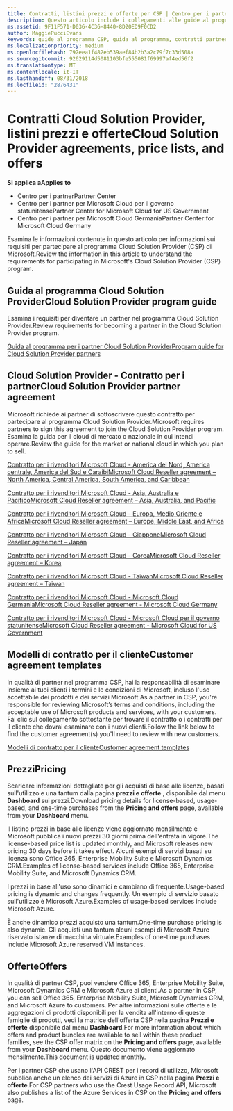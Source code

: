 ```yaml
---
title: Contratti, listini prezzi e offerte per CSP | Centro per i partner
description: Questo articolo include i collegamenti alle guide al programma Cloud Solution Provider, ai contratti per i partner, ai contratti per i clienti, ai listini prezzi e alle offerte.
ms.assetid: 9F11F571-D036-4C36-8440-8D20ED9F0CD2
author: MaggiePucciEvans
keywords: guide al programma CSP, guida al programma, contratti partner, contratto cliente, listini prezzi, offerte
ms.localizationpriority: medium
ms.openlocfilehash: 792eea1f482eb539aef84b2b3a2c79f7c33d508a
ms.sourcegitcommit: 92629114d5081103bfe555081f69997af4ed56f2
ms.translationtype: MT
ms.contentlocale: it-IT
ms.lasthandoff: 08/31/2018
ms.locfileid: "2876431"
---
```

# <a name="cloud-solution-provider-agreements-price-lists-and-offers"></a><span data-ttu-id="649a8-104">Contratti Cloud Solution Provider, listini prezzi e offerte</span><span class="sxs-lookup"><span data-stu-id="649a8-104">Cloud Solution Provider agreements, price lists, and offers</span></span>

**<span data-ttu-id="649a8-105">Si applica a</span><span class="sxs-lookup"><span data-stu-id="649a8-105">Applies to</span></span>**

-  <span data-ttu-id="649a8-106">Centro per i partner</span><span class="sxs-lookup"><span data-stu-id="649a8-106">Partner Center</span></span>
-  <span data-ttu-id="649a8-107">Centro per i partner per Microsoft Cloud per il governo statunitense</span><span class="sxs-lookup"><span data-stu-id="649a8-107">Partner Center for Microsoft Cloud for US Government</span></span>
-  <span data-ttu-id="649a8-108">Centro per i partner per Microsoft Cloud Germania</span><span class="sxs-lookup"><span data-stu-id="649a8-108">Partner Center for Microsoft Cloud Germany</span></span>


<span data-ttu-id="649a8-109">Esamina le informazioni contenute in questo articolo per informazioni sui requisiti per partecipare al programma Cloud Solution Provider (CSP) di Microsoft.</span><span class="sxs-lookup"><span data-stu-id="649a8-109">Review the information in this article to understand the requirements for participating in Microsoft's Cloud Solution Provider (CSP) program.</span></span> 

## <a href="" id="programguide"></a><span data-ttu-id="649a8-110">Guida al programma Cloud Solution Provider</span><span class="sxs-lookup"><span data-stu-id="649a8-110">Cloud Solution Provider program guide</span></span>


<span data-ttu-id="649a8-111">Esamina i requisiti per diventare un partner nel programma Cloud Solution Provider.</span><span class="sxs-lookup"><span data-stu-id="649a8-111">Review requirements for becoming a partner in the Cloud Solution Provider program.</span></span>

[<span data-ttu-id="649a8-112">Guida al programma per i partner Cloud Solution Provider</span><span class="sxs-lookup"><span data-stu-id="649a8-112">Program guide for Cloud Solution Provider partners</span></span>](http://go.microsoft.com/fwlink/p/?LinkId=617100)

## <a href="" id="partneragreement"></a><span data-ttu-id="649a8-113">Cloud Solution Provider - Contratto per i partner</span><span class="sxs-lookup"><span data-stu-id="649a8-113">Cloud Solution Provider partner agreement</span></span>


<span data-ttu-id="649a8-114">Microsoft richiede ai partner di sottoscrivere questo contratto per partecipare al programma Cloud Solution Provider.</span><span class="sxs-lookup"><span data-stu-id="649a8-114">Microsoft requires partners to sign this agreement to join the Cloud Solution Provider program.</span></span> <span data-ttu-id="649a8-115">Esamina la guida per il cloud di mercato o nazionale in cui intendi operare.</span><span class="sxs-lookup"><span data-stu-id="649a8-115">Review the guide for the market or national cloud in which you plan to sell.</span></span>

[<span data-ttu-id="649a8-116">Contratto per i rivenditori Microsoft Cloud - America del Nord, America centrale, America del Sud e Caraibi</span><span class="sxs-lookup"><span data-stu-id="649a8-116">Microsoft Cloud Reseller agreement – North America, Central America, South America, and Caribbean</span></span>](http://download.microsoft.com/download/2/C/8/2C8CAC17-FCE7-4F51-9556-4D77C7022DF5/MCRA2018_AOC_ENG_Sep2018_CR.pdf)

[<span data-ttu-id="649a8-117">Contratto per i rivenditori Microsoft Cloud - Asia, Australia e Pacifico</span><span class="sxs-lookup"><span data-stu-id="649a8-117">Microsoft Cloud Reseller agreement – Asia, Australia, and Pacific</span></span>](http://download.microsoft.com/download/2/C/8/2C8CAC17-FCE7-4F51-9556-4D77C7022DF5/MCRA2018_APOC_ENG_Sep2018_CR.pdf)

[<span data-ttu-id="649a8-118">Contratto per i rivenditori Microsoft Cloud - Europa, Medio Oriente e Africa</span><span class="sxs-lookup"><span data-stu-id="649a8-118">Microsoft Cloud Reseller agreement – Europe, Middle East, and Africa</span></span>](http://download.microsoft.com/download/2/C/8/2C8CAC17-FCE7-4F51-9556-4D77C7022DF5/MCRA2018_EOC_ENG_Sep2018_CR.pdf)

[<span data-ttu-id="649a8-119">Contratto per i rivenditori Microsoft Cloud - Giappone</span><span class="sxs-lookup"><span data-stu-id="649a8-119">Microsoft Cloud Reseller agreement – Japan</span></span>](http://download.microsoft.com/download/2/C/8/2C8CAC17-FCE7-4F51-9556-4D77C7022DF5/MCRA2018_JPN_ENG_Sep2018_CR.pdf)

[<span data-ttu-id="649a8-120">Contratto per i rivenditori Microsoft Cloud - Corea</span><span class="sxs-lookup"><span data-stu-id="649a8-120">Microsoft Cloud Reseller agreement – Korea</span></span>](http://download.microsoft.com/download/2/C/8/2C8CAC17-FCE7-4F51-9556-4D77C7022DF5/MCRA2018_KOR_ENG_Sep2018_CR.pdf)

[<span data-ttu-id="649a8-121">Contratto per i rivenditori Microsoft Cloud - Taiwan</span><span class="sxs-lookup"><span data-stu-id="649a8-121">Microsoft Cloud Reseller agreement – Taiwan</span></span>](http://download.microsoft.com/download/2/C/8/2C8CAC17-FCE7-4F51-9556-4D77C7022DF5/MCRA2018_TAI_ENG_Sep2018_CR.pdf)

[<span data-ttu-id="649a8-122">Contratto per i rivenditori Microsoft Cloud - Microsoft Cloud Germania</span><span class="sxs-lookup"><span data-stu-id="649a8-122">Microsoft Cloud Reseller agreement - Microsoft Cloud Germany</span></span>](http://download.microsoft.com/download/2/C/8/2C8CAC17-FCE7-4F51-9556-4D77C7022DF5/MCRA2018_EOC_GER_ENG_Sep2018_GermanCloud_CR.pdf)

[<span data-ttu-id="649a8-123">Contratto per i rivenditori Microsoft Cloud - Microsoft Cloud per il governo statunitense</span><span class="sxs-lookup"><span data-stu-id="649a8-123">Microsoft Cloud Reseller agreement - Microsoft Cloud for US Government</span></span>](http://download.microsoft.com/download/2/C/8/2C8CAC17-FCE7-4F51-9556-4D77C7022DF5/MCRA2018_AOC_USGCC_ENG_Sep2018_CR.pdf)

## <a href="" id="customeragreementtemplate"></a><span data-ttu-id="649a8-124">Modelli di contratto per il cliente</span><span class="sxs-lookup"><span data-stu-id="649a8-124">Customer agreement templates</span></span>


<span data-ttu-id="649a8-125">In qualità di partner nel programma CSP, hai la responsabilità di esaminare insieme ai tuoi clienti i termini e le condizioni di Microsoft, incluso l'uso accettabile dei prodotti e dei servizi Microsoft.</span><span class="sxs-lookup"><span data-stu-id="649a8-125">As a partner in CSP, you're responsible for reviewing Microsoft’s terms and conditions, including the acceptable use of Microsoft products and services, with your customers.</span></span> <span data-ttu-id="649a8-126">Fai clic sul collegamento sottostante per trovare il contratto o i contratti per il cliente che dovrai esaminare con i nuovi clienti.</span><span class="sxs-lookup"><span data-stu-id="649a8-126">Follow the link below to find the customer agreement(s) you'll need to review with new customers.</span></span> 

[<span data-ttu-id="649a8-127">Modelli di contratto per il cliente</span><span class="sxs-lookup"><span data-stu-id="649a8-127">Customer agreement templates</span></span>](agreements.md)

## <a name="pricing"></a><span data-ttu-id="649a8-128">Prezzi</span><span class="sxs-lookup"><span data-stu-id="649a8-128">Pricing</span></span>


<span data-ttu-id="649a8-129">Scaricare informazioni dettagliate per gli acquisti di base alle licenze, basati sull'utilizzo e una tantum dalla pagina **prezzi e offerte** , disponibile dal menu **Dashboard** sui prezzi.</span><span class="sxs-lookup"><span data-stu-id="649a8-129">Download pricing details for license-based, usage-based, and one-time purchases from the **Pricing and offers** page, available from your **Dashboard** menu.</span></span> 

<span data-ttu-id="649a8-130">Il listino prezzi in base alle licenze viene aggiornato mensilmente e Microsoft pubblica i nuovi prezzi 30 giorni prima dell'entrata in vigore.</span><span class="sxs-lookup"><span data-stu-id="649a8-130">The license-based price list is updated monthly, and Microsoft releases new pricing 30 days before it takes effect.</span></span> <span data-ttu-id="649a8-131">Alcuni esempi di servizi basati su licenza sono Office 365, Enterprise Mobility Suite e Microsoft Dynamics CRM.</span><span class="sxs-lookup"><span data-stu-id="649a8-131">Examples of license-based services include Office 365, Enterprise Mobility Suite, and Microsoft Dynamics CRM.</span></span> 

<span data-ttu-id="649a8-132">I prezzi in base all'uso sono dinamici e cambiano di frequente.</span><span class="sxs-lookup"><span data-stu-id="649a8-132">Usage-based pricing is dynamic and changes frequently.</span></span> <span data-ttu-id="649a8-133">Un esempio di servizio basato sull'utilizzo è Microsoft Azure.</span><span class="sxs-lookup"><span data-stu-id="649a8-133">Examples of usage-based services include Microsoft Azure.</span></span>

<span data-ttu-id="649a8-134">È anche dinamico prezzi acquisto una tantum.</span><span class="sxs-lookup"><span data-stu-id="649a8-134">One-time purchase pricing is also dynamic.</span></span> <span data-ttu-id="649a8-135">Gli acquisti una tantum alcuni esempi di Microsoft Azure riservato istanze di macchina virtuale.</span><span class="sxs-lookup"><span data-stu-id="649a8-135">Examples of one-time purchases include Microsoft Azure reserved VM instances.</span></span> 


## <a name="offers"></a><span data-ttu-id="649a8-136">Offerte</span><span class="sxs-lookup"><span data-stu-id="649a8-136">Offers</span></span>


<span data-ttu-id="649a8-137">In qualità di partner CSP, puoi vendere Office 365, Enterprise Mobility Suite, Microsoft Dynamics CRM e Microsoft Azure ai clienti.</span><span class="sxs-lookup"><span data-stu-id="649a8-137">As a partner in CSP, you can sell Office 365, Enterprise Mobility Suite, Microsoft Dynamics CRM, and Microsoft Azure to customers.</span></span> <span data-ttu-id="649a8-138">Per altre informazioni sulle offerte e le aggregazioni di prodotti disponibili per la vendita all'interno di queste famiglie di prodotti, vedi la matrice dell'offerta CSP nella pagina **Prezzi e offerte** disponibile dal menu **Dashboard**.</span><span class="sxs-lookup"><span data-stu-id="649a8-138">For more information about which offers and product bundles are available to sell within these product families, see the CSP offer matrix on the **Pricing and offers** page, available from your **Dashboard** menu.</span></span> <span data-ttu-id="649a8-139">Questo documento viene aggiornato mensilmente.</span><span class="sxs-lookup"><span data-stu-id="649a8-139">This document is updated monthly.</span></span>

<span data-ttu-id="649a8-140">Per i partner CSP che usano l'API CREST per i record di utilizzo, Microsoft pubblica anche un elenco dei servizi di Azure in CSP nella pagina **Prezzi e offerte**.</span><span class="sxs-lookup"><span data-stu-id="649a8-140">For CSP partners who use the Crest Usage Record API, Microsoft also publishes a list of the Azure Services in CSP on the **Pricing and offers** page.</span></span>


